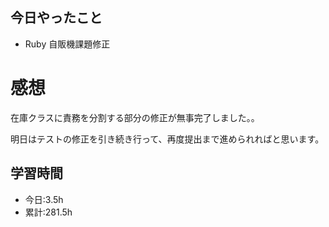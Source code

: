 ## 今日やったこと
- Ruby 自販機課題修正
 
# 感想
在庫クラスに責務を分割する部分の修正が無事完了しました。。

明日はテストの修正を引き続き行って、再度提出まで進められればと思います。

## 学習時間
- 今日:3.5h
- 累計:281.5h
